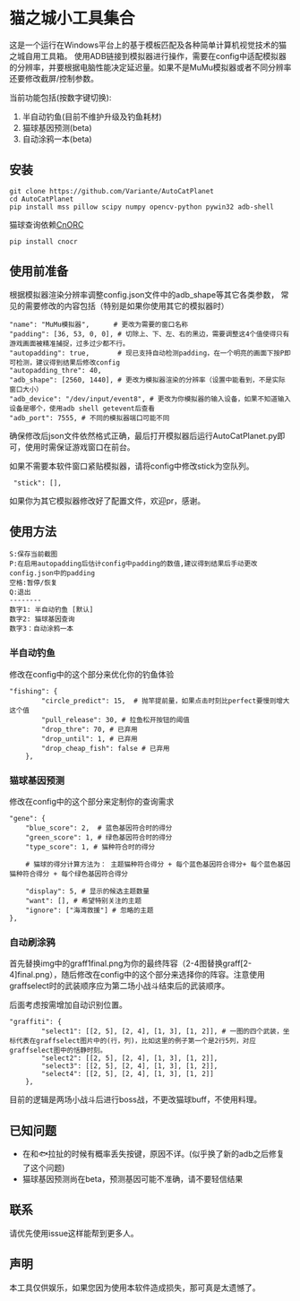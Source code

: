 # 猫之城小工具集合

这是一个运行在Windows平台上的基于模板匹配及各种简单计算机视觉技术的猫之城自用工具箱。
使用ADB链接到模拟器进行操作，需要在config中适配模拟器的分辨率，并要根据电脑性能决定延迟量。如果不是MuMu模拟器或者不同分辨率还要修改截屏/控制参数。

当前功能包括(按数字键切换):
1. 半自动钓鱼(目前不维护升级及钓鱼耗材)
2. 猫球基因预测(beta)
3. 自动涂鸦一本(beta)


## 安装
```
git clone https://github.com/Variante/AutoCatPlanet
cd AutoCatPlanet
pip install mss pillow scipy numpy opencv-python pywin32 adb-shell
```

猫球查询依赖[CnORC](https://github.com/breezedeus/cnocr)
```
pip install cnocr
```

## 使用前准备
根据模拟器渲染分辨率调整config.json文件中的adb_shape等其它各类参数，
常见的需要修改的内容包括（特别是如果你使用其它的模拟器时）
```
"name": "MuMu模拟器",      # 更改为需要的窗口名称
"padding": [36, 53, 0, 0], # 切除上、下、左、右的黑边，需要调整这4个值使得只有游戏画面被精准捕捉，过多过少都不行。
"autopadding": true,       # 现已支持自动检测padding，在一个明亮的画面下按P即可检测，建议得到结果后修改config
"autopadding_thre": 40,
"adb_shape": [2560, 1440], # 更改为模拟器渲染的分辨率（设置中能看到，不是实际窗口大小）
"adb_device": "/dev/input/event8", # 更改为你模拟器的输入设备，如果不知道输入设备是哪个，使用adb shell getevent后查看
"adb_port": 7555, # 不同的模拟器端口可能不同
```

确保修改后json文件依然格式正确，最后打开模拟器后运行AutoCatPlanet.py即可，使用时需保证游戏窗口在前台。

如果不需要本软件窗口紧贴模拟器，请将config中修改stick为空队列。
```
 "stick": [],
```

如果你为其它模拟器修改好了配置文件，欢迎pr，感谢。

## 使用方法
```
S:保存当前截图
P:在启用autopadding后估计config中padding的数值,建议得到结果后手动更改config.json中的padding
空格:暂停/恢复
Q:退出
--------
数字1: 半自动钓鱼 [默认]
数字2: 猫球基因查询
数字3：自动涂鸦一本
```


### 半自动钓鱼
修改在config中的这个部分来优化你的钓鱼体验

```
"fishing": {
		"circle_predict": 15,  # 抛竿提前量，如果点击时刻比perfect要慢则增大这个值
		"pull_release": 30, # 拉鱼松开按钮的阈值
		"drop_thre": 70, # 已弃用
		"drop_until": 1, # 已弃用
		"drop_cheap_fish": false # 已弃用
	},
```

### 猫球基因预测

修改在config中的这个部分来定制你的查询需求

```
"gene": {
	"blue_score": 2,  # 蓝色基因符合时的得分
	"green_score": 1, # 绿色基因符合时的得分
	"type_score": 1, # 猫种符合时的得分
	
	# 猫球的得分计算方法为： 主题猫种符合得分 + 每个蓝色基因符合得分+ 每个蓝色基因猫种符合得分 + 每个绿色基因符合得分
	
	"display": 5, # 显示的候选主题数量
	"want": [], # 希望特别关注的主题
	"ignore": ["海湾救援"] # 忽略的主题
},
```

### 自动刷涂鸦
首先替换img中的graff1final.png为你的最终阵容（2-4图替换graff[2-4]final.png），随后修改在config中的这个部分来选择你的阵容。注意使用graffselect时的武装顺序应为第二场小战斗结束后的武装顺序。

后面考虑按需增加自动识别位置。

```
"graffiti": {
		"select1": [[2, 5], [2, 4], [1, 3], [1, 2]], # 一图的四个武装，坐标代表在graffselect图片中的(行，列)，比如这里的例子第一个是2行5列，对应graffselect图中的恬静时刻。
		"select2": [[2, 5], [2, 4], [1, 3], [1, 2]],
		"select3": [[2, 5], [2, 4], [1, 3], [1, 2]], 
		"select4": [[2, 5], [2, 4], [1, 3], [1, 2]] 
	},
```
目前的逻辑是两场小战斗后进行boss战，不更改猫球buff，不使用料理。


## 已知问题
* 在和🐟拉扯的时候有概率丢失按键，原因不详。(似乎换了新的adb之后修复了这个问题)
* 猫球基因预测尚在beta，预测基因可能不准确，请不要轻信结果


## 联系
请优先使用issue这样能帮到更多人。


## 声明
本工具仅供娱乐，如果您因为使用本软件造成损失，那可真是太遗憾了。
